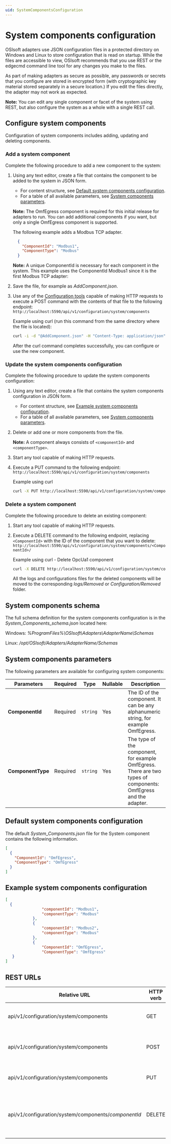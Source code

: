 ```yaml
---
uid: SystemComponentsConfiguration
---
```


# System components configuration

OSIsoft adapters use JSON configuration files in a protected directory on Windows and Linux to store configuration that is read on startup. While the files are accessible to view, OSIsoft recommends that you use REST or the edgecmd command line tool for any changes you make to the files. 

As part of making adapters as secure as possible, any passwords or secrets that you configure are stored in encrypted form (with cryptographic key material stored separately in a secure location.) If you edit the files directly, the adapter may not work as expected.

**Note:** You can edit any single component or facet of the system using REST, but also configure the system as a whole with a single REST call.

## Configure system components

Configuration of system components includes adding, updating and deleting components.

### Add a system component

Complete the following procedure to add a new component to the system:

1. Using any text editor, create a file that contains the component to be added to the system in JSON form.
	- For content structure, see [Default system components configuration](#default-system-components-configuration).
	- For a table of all available parameters, see [System components parameters](#system-components-parameters).
	
	 **Note:** The OmfEgress component is required for this initial release for adapters to run. You can add additional components if you want, but only a single OmfEgress component is supported.

	The following example adds a Modbus TCP adapter. 

    ```json
      {
        "ComponentId": "Modbus1",
        "ComponentType": "Modbus"
      }
    ```
    
    **Note:** A unique ComponentId is necessary for each component in the system. This example uses the ComponentId Modbus1 since it is the first Modbus TCP adapter:

2. Save the file, for example as *AddComponent.json*.
3. Use any of the [Configuration tools](xref:ConfigurationTools) capable of making HTTP requests to execute a POST command with the contents of that file to the following endpoint: `http://localhost:5590/api/v1/configuration/system/components`

	Example using curl (run this command from the same directory where the file is located):

   	```bash
   	curl -i -d "@AddComponent.json" -H "Content-Type: application/json" http://localhost:5590/api/v1/configuration/system/components
   	```

	After the curl command completes successfully, you can configure or use the new component.
	
### Update the system components configuration

Complete the following procedure to update the system components configuration:

1. Using any text editor, create a file that contains the system components configuration in JSON form. 
	- For content structure, see [Example system components configuration](#example-system-components-configuration).
	- For a table of all available parameters, see [System components parameters](#system-components-parameters).
	
2. Delete or add one or more components from the file.

	**Note:** A component always consists of `<componentId>` and `<componentType>`.

2. Start any tool capable of making HTTP requests.
3. Execute a PUT command to the following endpoint: `http://localhost:5590/api/v1/configuration/system/components`

	Example using curl

	```bash
	curl -X PUT http://localhost:5590/api/v1/configuration/system/components
	```


### Delete a system component

Complete the following procedure to delete an existing component:

1. Start any tool capable of making HTTP requests.
2. Execute a DELETE command to the following endpoint, replacing `<ComponentId>` with the ID of the component that you want to delete: `http://localhost:5590/api/v1/configuration/system/components/<ComponentId>/`

	Example using curl - Delete OpcUa1 component

	```bash
	curl -X DELETE http://localhost:5590/api/v1/configuration/system/components/OpcUa1/
	```

	All the logs and configurations files for the deleted components will be moved to the corresponding _logs/Removed_ or _Configuration/Removed_ folder.
	
## System components schema

The full schema definition for the system components configuration is in the *System_Components_schema.json* located here:

Windows: *%ProgramFiles%\OSIsoft\Adapters\AdapterName\Schemas*

Linux: */opt/OSIsoft/Adapters/AdapterName/Schemas*


## System components parameters

The following parameters are available for configuring system components:

| Parameters     | Required | Type    | Nullable | Description |
| -------------- | -------- | --------| ---------|-------------|
| **ComponentId**    | Required |`string` | Yes      | The ID of the component. It can be any alphanumeric string, for example OmfEgress.|
| **ComponentType**  | Required |`string` | Yes      | The type of the component, for example OmfEgress. There are two types of components: OmfEgress and the adapter. |


## Default system components configuration

The default _System_Components.json_ file for the System component contains the following information. 

```json
[
  {
    "ComponentId": "OmfEgress",
    "ComponentType": "OmfEgress"
  }
]
```

## Example system components configuration

```json
[
  {
                "componentId": "Modbus1",
                "componentType": "Modbus"
            },
            {
                "componentId": "Modbus2",
                "componentType": "Modbus"
            },
            {
                "ComponentId": "OmfEgress",
                "ComponentType": "OmfEgress"
   }
]
```

## REST URLs

| Relative URL | HTTP verb | Action |
| ------------ | --------- | ------ |
| api/v1/configuration/system/components | GET | Retrieves  the system components configuration |
| api/v1/configuration/system/components | POST | Adds a new component to the system configuration |
| api/v1/configuration/system/components | PUT | Updates the system components configuration |
| api/v1/configuration/system/components/_componentId_ | DELETE | Deletes a specific component from the system components configuration |
